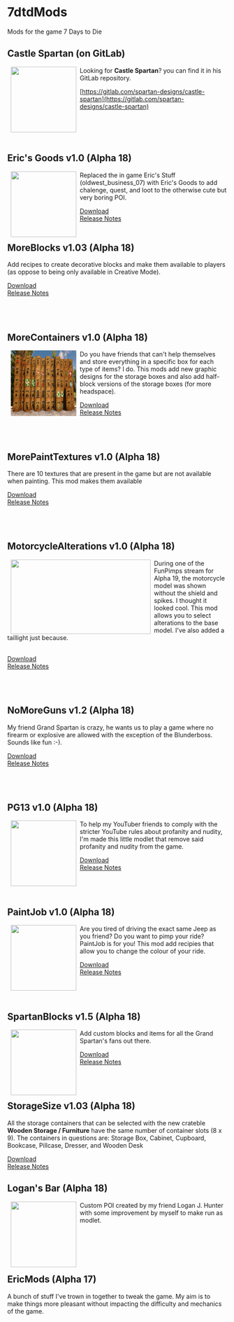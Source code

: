 7dtdMods
========
Mods for the game 7 Days to Die

Castle Spartan (on GitLab)
--------------------------

<img align="left" width="150" height="150" hspace="8" src="https://gitlab.com/spartan-designs/castle-spartan/-/raw/master/Mods/CastleSpartan/Prefabs/CastleSpartan_v3.jpg" />Looking for **Castle Spartan**? you can find it in his GitLab repository.

[https://gitlab.com/spartan-designs/castle-spartan](https://gitlab.com/spartan-designs/castle-spartan)<br /><br /><br /><br /><br />

Eric's Goods v1.0 (Alpha 18)
----------------------------

<img align="left" width="150" height="150" hspace="8" src="https://raw.githubusercontent.com/Laotseu/7dtdMods/master/EricsGoods/Prefabs/EricsGoods.jpg" />Replaced the in game Eric's Stuff (oldwest_business_07) with Eric's Goods to add chalenge, quest, and loot to the otherwise cute but very boring POI.

[Download](https://github.com/Laotseu/7dtdMods/releases/download/EricsGoods_v1.0/EricsGoods_v1.0.zip)<br />
[Release Notes](https://github.com/Laotseu/7dtdMods/releases/tag/EricsGoods_v1.0)<br /><br />

MoreBlocks v1.03 (Alpha 18)
---------------------------

Add recipes to create decorative blocks and make them available to players (as oppose to being only available in Creative Mode).

[Download](https://github.com/Laotseu/7dtdMods/releases/download/MoreBlocks_v1.03/MoreBlocks_v1.03.zip)<br />
[Release Notes](https://github.com/Laotseu/7dtdMods/releases/tag/MoreBlocks_v1.03)<br /><br /><br /><br />

MoreContainers v1.0 (Alpha 18)
------------------------------

<img align="left" width="150" height="150" hspace="8" src="https://raw.githubusercontent.com/Laotseu/7dtdMods/master/MoreContainers/MoreContainers.png" />Do you have friends that can't help themselves and store everything in a specific box for each type of items? I do. This mods add new graphic designs for the storage boxes and also add half-block versions of the storage boxes (for more headspace).

[Download](https://github.com/Laotseu/7dtdMods/releases/download/MoreContainers_v1.0/MoreContainers_v1.0.zip)<br />
[Release Notes](https://github.com/Laotseu/7dtdMods/releases/tag/MoreContainers_v1.0)<br /><br /><br /><br />

MorePaintTextures v1.0 (Alpha 18)
---------------------------------

There are 10 textures that are present in the game but are not available when painting. This mod makes them available

[Download](https://github.com/Laotseu/7dtdMods/releases/download/MorePaintTextures_v1.0/MorePaintTextures_v1.0.zip)<br />
[Release Notes](https://github.com/Laotseu/7dtdMods/releases/tag/MorePaintTextures_v1.0)<br /><br /><br /><br />

MotorcycleAlterations v1.0 (Alpha 18)
-------------------------------------

<img align="left" width="320" height="170" hspace="8" src="https://raw.githubusercontent.com/Laotseu/7dtdMods/master/MotorcycleAlterations/MotorcycleAlterations.png" />
During one of the FunPimps stream for Alpha 19, the motorcycle model was shown without the shield and spikes. I thought it looked cool. This mod allows you to select alterations to the base model. I've also added a taillight just because.<br /><br />

[Download](https://github.com/Laotseu/7dtdMods/releases/download/MotorcycleAlterations_v1.0/MotorcycleAlterations_v1.0.zip)<br />
[Release Notes](https://github.com/Laotseu/7dtdMods/releases/tag/MotorcycleAlterations_v1.0)<br /><br /><br /><br />

NoMoreGuns v1.2 (Alpha 18)
--------------------------

My friend Grand Spartan is crazy, he wants us to play a game where no firearm or explosive are allowed with the exception of the Blunderboss. Sounds like fun :-).

[Download](https://github.com/Laotseu/7dtdMods/releases/download/NoMoreGuns_v1.2/NoMoreGuns_v1.2.zip)<br />
[Release Notes](https://github.com/Laotseu/7dtdMods/releases/tag/NoMoreGuns_v1.2)<br /><br /><br /><br />


PG13 v1.0 (Alpha 18)
--------------------

<img align="left" width="150" height="150" hspace="8" src="https://raw.githubusercontent.com/Laotseu/7dtdMods/master/PG13/PG13.png" />

To help my YouTuber friends to comply with the stricter YouTube rules about profanity and nudity, I'm made this little 
modlet that remove said profanity and nudity from the game.

[Download](https://github.com/Laotseu/7dtdMods/releases/download/PG13_v1.0/PG13_v1.0.zip)<br />
[Release Notes](https://github.com/Laotseu/7dtdMods/releases/tag/PG13_v1.0)<br /><br /><br /><br />

PaintJob v1.0 (Alpha 18)
------------------------

<img align="left" width="150" height="150" hspace="8" src="https://github.com/Laotseu/7dtdMods/blob/master/PaintJob/PaintJob.png" />
Are you tired of driving the exact same Jeep as you friend? Do you want to pimp your ride? PaintJob is for you! This mod add recipies that allow you to change the colour of your ride.<br />

[Download](https://github.com/Laotseu/7dtdMods/releases/download/PaintJob_v1.0/PaintJob_v1.0.zip)<br />
[Release Notes](https://github.com/Laotseu/7dtdMods/releases/tag/PaintJob_v1.0)<br /><br /><br /><br />

SpartanBlocks v1.5 (Alpha 18)
-----------------------------

<img align="left" width="150" height="150" hspace="8" src="https://raw.githubusercontent.com/Laotseu/7dtdMods/master/SpartanBlocks/SpartanBlocks.jpg" />
Add custom blocks and items for all the Grand Spartan's fans out there.<br />

[Download](https://github.com/Laotseu/7dtdMods/releases/download/SpartanBlocks_v1.5/SpartanBlocks_v1.5.zip)<br />
[Release Notes](https://github.com/Laotseu/7dtdMods/releases/tag/SpartanBlocks_v1.5)<br /><br /><br /><br />

StorageSize v1.03 (Alpha 18)
----------------------------

All the storage containers that can be selected with the new crateble **Wooden Storage / Furniture** have the same number of container slots (8 x 9). The containers in questions are: Storage Box, Cabinet, Cupboard, Bookcase, Pillcase, Dresser, and Wooden Desk

[Download](https://github.com/Laotseu/7dtdMods/releases/download/StorageSize_v1.03/StorageSize_v1.03.zip)<br />
[Release Notes](https://github.com/Laotseu/7dtdMods/releases/tag/StorageSize_v1.03)

Logan's Bar (Alpha 18)
----------------------

<img align="left" width="150" height="150" hspace="8" src="https://raw.githubusercontent.com/Laotseu/7dtdMods/master/LogansBar/Prefabs/logans_bar.jpg" />Custom POI created by my friend Logan J. Hunter with some improvement by myself to make run as modlet.<br/><br /><br /><br /><br /><br />

EricMods (Alpha 17)
-------------------

A bunch of stuff I've trown in together to tweak the game. My aim is to make things more pleasant without impacting the difficulty and mechanics of the game.


